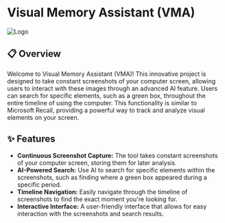 # Visual Memory Assistant (VMA)

![Logo](./assets/logo.png)

## 📋 Overview

Welcome to Visual Memory Assistant (VMA)! This innovative project is designed to take constant screenshots of your computer screen, allowing users to interact with these images through an advanced AI feature. Users can search for specific elements, such as a green box, throughout the entire timeline of using the computer. This functionality is similar to Microsoft Recall, providing a powerful way to track and analyze visual elements on your screen.

## ✨ Features

- **Continuous Screenshot Capture:** The tool takes constant screenshots of your computer screen, storing them for later analysis.
- **AI-Powered Search:** Use AI to search for specific elements within the screenshots, such as finding where a green box appeared during a specific period.
- **Timeline Navigation:** Easily navigate through the timeline of screenshots to find the exact moment you're looking for.
- **Interactive Interface:** A user-friendly interface that allows for easy interaction with the screenshots and search results.
